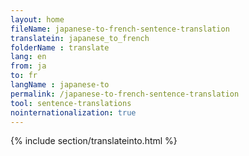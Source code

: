 ```yaml
---
layout: home
fileName: japanese-to-french-sentence-translation
translatein: japanese_to_french
folderName : translate
lang: en
from: ja
to: fr
langName : japanese-to
permalink: /japanese-to-french-sentence-translation
tool: sentence-translations
nointernationalization: true
---
```

{% include section/translateinto.html %}
